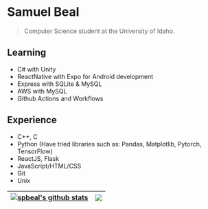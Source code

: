 # Samuel Beal
> Computer Science student at the University of Idaho.
## Learning
- C# with Unity
- ReactNative with Expo for Android development
- Express with SQLite & MySQL
- AWS with MySQL
- Github Actions and Workflows

## Experience
- C++, C 
- Python (Have tried libraries such as: Pandas, Matplotlib, Pytorch, TensorFlow)
- ReactJS, Flask
- JavaScript/HTML/CSS
- Git
- Unix

| <a href="https://github.com/spbeal/github-readme-stats"><img align="center" src="https://github-readme-stats.vercel.app/api?username=spbeal&show_icons=true&include_all_commits=true&theme=buefy&hide_border=true" alt="spbeal's github stats" /></a> | <a href="https://github.com/spbeal/github-readme-stats"><img align="center" src="https://github-readme-stats.vercel.app/api/top-langs/?username=spbeal&layout=compact&theme=buefy&exclude_repo=spotify-flask,reactjs&hide_border=true" /></a> |
| ------------- | ------------- |
